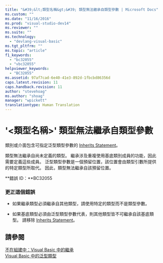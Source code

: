 ```yaml
---
title: "&#39;&lt;類型名稱&gt;&#39; 類型無法繼承自類型參數 | Microsoft Docs"
ms.custom: ""
ms.date: "11/16/2016"
ms.prod: "visual-studio-dev14"
ms.reviewer: ""
ms.suite: ""
ms.technology: 
  - "devlang-visual-basic"
ms.tgt_pltfrm: ""
ms.topic: "article"
f1_keywords: 
  - "bc32055"
  - "vbc32055"
helpviewer_keywords: 
  - "BC32055"
ms.assetid: 97af7cad-6e40-41e3-892d-1fbcbd86356d
caps.latest.revision: 11
caps.handback.revision: 11
author: "stevehoag"
ms.author: "shoag"
manager: "wpickett"
translationtype: Human Translation
---
```

# &#39;&lt;類型名稱&gt;&#39; 類型無法繼承自類型參數
類別或介面包含可指定泛型類型參數的 [Inherits Statement](../../visual-basic/language-reference/statements/inherits-statement.md)。  
  
 類型無法繼承自尚未定義的類型。 繼承涉及重複使用基底類別成員的功能，因此需要定義這些成員。 泛型類型參數是一個預留位置，該位置會由類型引數所提供的特定類型所取代。 因此，類型無法繼承自該預留位置。  
  
 **錯誤 ID：**BC32055  
  
### 更正這個錯誤  
  
-   如果繼承類型必須繼承自其他類型，請使用特定的類型而不是類型參數。  
  
-   如果基底類型必須由泛型類型參數代表，則其他類型皆不可繼承自該基底類型。 請移除 [Inherits Statement](../../visual-basic/language-reference/statements/inherits-statement.md)。  
  
## 請參閱  
 [不在組建中：Visual Basic 中的繼承](http://msdn.microsoft.com/zh-tw/e5e6e240-ed31-4657-820c-079b7c79313c)   
 [Visual Basic 中的泛型類型](../../visual-basic/programming-guide/language-features/data-types/generic-types.md)